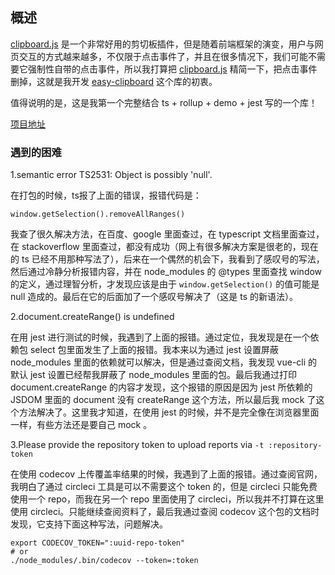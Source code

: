 ## 概述

[clipboard.js](https://github.com/zenorocha/clipboard.js) 是一个非常好用的剪切板插件，但是随着前端框架的演变，用户与网页交互的方式越来越多，不仅限于点击事件了，并且在很多情况下，我们可能不需要它强制性自带的点击事件，所以我打算把 [clipboard.js](https://github.com/zenorocha/clipboard.js) 精简一下，把点击事件删掉，这就是我开发 [easy-clipboard](https://github.com/zenorocha/easy-clipboard) 这个库的初衷。

值得说明的是，这是我第一个完整结合 ts + rollup + demo + jest 写的一个库！

[项目地址](https://github.com/zenorocha/easy-clipboard)

### 遇到的困难

1.semantic error TS2531: Object is possibly 'null'.

在打包的时候，ts报了上面的错误，报错代码是：

```
window.getSelection().removeAllRanges()
```

我查了很久解决方法，在百度、google 里面查过，在 typescript 文档里面查过，在 stackoverflow 里面查过，都没有成功（网上有很多解决方案是很老的，现在的 ts 已经不用那种写法了），后来在一个偶然的机会下，我看到了感叹号的写法，然后通过冷静分析报错内容，并在 node_modules 的 @types 里面查找 window 的定义，通过理智分析，才发现应该是由于 ```window.getSelection()``` 的值可能是 null 造成的。最后在它的后面加了一个感叹号解决了（这是 ts 的新语法）。

2.document.createRange() is undefined

在用 jest 进行测试的时候，我遇到了上面的报错。通过定位，我发现是在一个依赖包 select 包里面发生了上面的报错。我本来以为通过 jest 设置屏蔽 node_modules 里面的依赖就可以解决，但是通过查阅文档，我发现 vue-cli 的默认 jest 设置已经帮我屏蔽了 node_modules 里面的包。最后我通过打印 document.createRange 的内容才发现，这个报错的原因是因为 jest 所依赖的 JSDOM 里面的 document 没有 createRange 这个方法，所以最后我 mock 了这个方法解决了。这里我才知道，在使用 jest 的时候，并不是完全像在浏览器里面一样，有些方法还是要自己 mock 。

3.Please provide the repository token to upload reports via `-t :repository-token`

在使用 codecov 上传覆盖率结果的时候，我遇到了上面的报错。通过查阅官网，我明白了通过 circleci 工具是可以不需要这个 token 的，但是 circleci 只能免费使用一个 repo，而我在另一个 repo 里面使用了 circleci，所以我并不打算在这里使用 circleci。只能继续查阅资料了，最后我通过查阅 codecov 这个包的文档时发现，它支持下面这种写法，问题解决。

```
export CODECOV_TOKEN=":uuid-repo-token"
# or
./node_modules/.bin/codecov --token=:token
```

